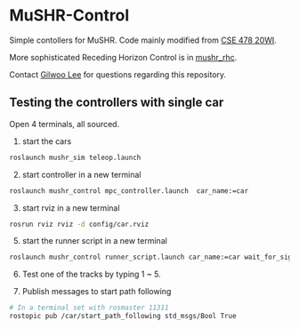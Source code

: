 # MuSHR-Control

Simple contollers for MuSHR. Code mainly modified from [CSE 478 20WI](https://gitlab.cs.washington.edu/cse478/20wi/ta_lab2).

More sophisticated Receding Horizon Control is in [mushr_rhc](https://github.com/prl-mushr/mushr_rhc).

Contact [Gilwoo Lee](mailto:gilwoo301@gmail.com) for questions regarding this repository.


## Testing the controllers with single car
Open 4 terminals, all sourced.

1. start the cars
```bash
roslaunch mushr_sim teleop.launch
```
2. start controller in a new terminal
```bash
roslaunch mushr_control mpc_controller.launch  car_name:=car
```

3. start rviz in a new terminal
```bash
rosrun rviz rviz -d config/car.rviz
```

5. start the runner script in a new terminal
```bash
roslaunch mushr_control runner_script.launch car_name:=car wait_for_signal:=true
```

6. Test one of the tracks by typing 1 ~ 5.


7. Publish messages to start path following
```bash
# In a terminal set with rosmaster 11311
rostopic pub /car/start_path_following std_msgs/Bool True
```
